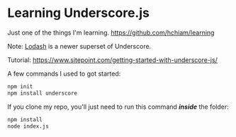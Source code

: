# Learning Underscore.js

Just one of the things I'm learning. <https://github.com/hchiam/learning>

Note: [Lodash](https://github.com/hchiam/learning-lodash) is a newer superset of Underscore.

Tutorial: <https://www.sitepoint.com/getting-started-with-underscore-js/>

A few commands I used to got started:

```bash
npm init
npm install underscore
```

If you clone my repo, you'll just need to run this command ***inside*** the folder:

```bash
npm install
node index.js
```
